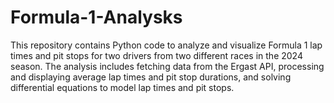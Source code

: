 # Formula-1-Analysks
This repository contains Python code to analyze and visualize Formula 1 lap times and pit stops for two drivers from two different races in the 2024 season. The analysis includes fetching data from the Ergast API, processing and displaying average lap times and pit stop durations, and solving differential equations to model lap times and pit stops.
